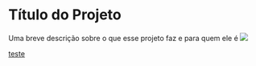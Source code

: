 # Título do Projeto

Uma breve descrição sobre o que esse projeto faz e para quem ele é
<img src="https://s6.gifyu.com/images/S6mZu.gif">

[teste](https://s6.gifyu.com/images/S6mZu.gif)
